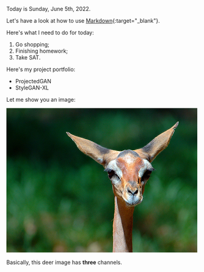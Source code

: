 Today is Sunday, June 5th, 2022.

Let's have a look at how to use [Markdown](https://www.markdownguide.org/cheat-sheet/){:target="_blank"}.

Here's what I need to do for today:
1. Go shopping;
2. Finishing homework;
3. Take SAT.

Here's my project portfolio:
- ProjectedGAN
- StyleGAN-XL

Let me show you an image:  

![image](deer.png)  


Basically, this deer image has **three** channels.
